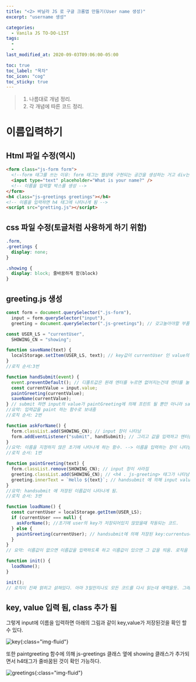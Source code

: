 ```yaml
---
title: "<2> 바닐라 JS 로 구글 크롬앱 만들기(User name 생성)"
excerpt: "username 생성"

categories:
  - Vanila JS TO-DO-LIST
tags:
  -
  -
last_modified_at: 2020-09-03T09:06:00-05:00

toc: true
toc_label: "목차"
toc_icon: "cog"
toc_sticky: true
---
```


> 1. 나름대로 개념 정리.
> 2. 각 개념에 따른 코드 정리.

# 이름입력하기

## Html 파일 수정(역시)

```html
<form class="js-form form">
  <!--form 태그를 쓰는 이유: form 태그는 웹상에 구현되는 공간을 생성하는 거고 div는 단순히 구역을 구분할때 쓰는 태그이다. -->
  <input type="text" placeholder="What is your name?" />
  <!-- 이름을 입력할 박스를 생성 -->
</form>
<h4 class="js-greetings greetings"></h4>
<!-- 이름을 입력하면 h4 태그에 나타나게 됨 -->
<script src="gretting.js"></script>
```

## css 파일 수정(토글처럼 사용하게 하기 위함)

```css
.form,
.greetings {
  display: none;
}

.showing {
  display: block; 줄바꿈하게 함(block)
}
```

## greeting.js 생성

```javascript
const form = document.querySelector(".js-form"),
  input = form.querySelector("input"),
  greeting = document.querySelector(".js-greetings"); // 갖고놀아야할 부품을 3개 지정.

const USER_LS = "currentUser",
  SHOWING_CN = "showing";

function saveName(text) {
  localStorage.setItem(USER_LS, text); // key값이 currentUser 인 value의 값으로 text 가 저장됨
}
//로직 순서:3번

function handSubmit(event) {
  event.preventDefault(); // 디폴트값은 원래 엔터를 누르면 없어지는건데 엔터를 눌러도 그대로 남아있게 했다.
  const currentValue = input.value;
  paintGreeting(currentValue);
  saveName(currentValue);
} // submit 하면 input의 value가 paintGreeting에 의해 프린트 될 뿐만 아니라 savename 에 의해 세팅/저장된다. 그래서 새로고침해도 더이상 없어지지 않음
//요약: 입력값을 paint 하는 함수로 보내줌
//로직 순서: 2번

function askForName() {
  form.classList.add(SHOWING_CN); // input 창이 나타남
  form.addEventListener("submit", handSubmit); // 그리고 값을 입력하고 엔터를 누르면 입력된 값이 handsubmit으로 이동.
}
//요약: 이름을 지정하지 않은 초기에 나타나게 하는 함수. --> 이름을 입력하는 창이 나타남. 그리고 그걸 입력하면 submit 하는 함수로 보내줌
//로직 순서: 1번

function paintGreeting(text) {
  form.classList.remove(SHOWING_CN); // input 창이 사라짐
  greeting.classList.add(SHOWING_CN); // <h4 . js-greeting> 태그가 나타남
  greeting.innerText = `Hello ${text}`; // handsubmit 에 의해 input value가 나타남
}
//요약: handsubmit 에 저장된 이름값이 나타나게 됨.
//로직 순서: 3번

function loadName() {
  const currentUser = localStorage.getItem(USER_LS);
  if (currentUser === null) {
    askForName(); //초기에 user의 key가 저장되어있지 않았을때 작동되는 코드.
  } else {
    paintGreeting(currentUser); // handsubmit에 의해 저장된 key:currentuser에 해당되는 value값이 paintGreeting의 argument 로 입력됨.
  }
}
// 요약: 이름값이 없으면 이름값을 입력하도록 하고 이름값이 있으면 그 값을 띄움. 로직을 시작하고 관리하는 지휘관.

function init() {
  loadName();
}

init();
// 로직이 진짜 얽히고 섥혀있다. 아마 3일만지나도 모든 코드를 다시 읽는데 애먹을듯. 그래서 네이밍, 코드주석이 진짜 중요하겠구나를 느낀다. 이러한 로직을 짜는 니콜라스도 대단타진짜.
```

## key, value 입력 됨, class 추가 됨

그렇게 input에 이름을 입력하면 아래의 그림과 같이 key,value가 저장된것을 확인 할 수 있다.

![key](https://yeonghunko.github.io/assets/img/vanila/key.png){:class="img-fluid"}

또한 paintgreeting 함수에 의해 js-greetings 클래스 옆에 showing 클래스가 추가되면서 h4태그가 줄바꿈된 것이 확인 가능하다.

![greetings](https://yeonghunko.github.io/assets/img/vanila/greetings.png){:class="img-fluid"}
